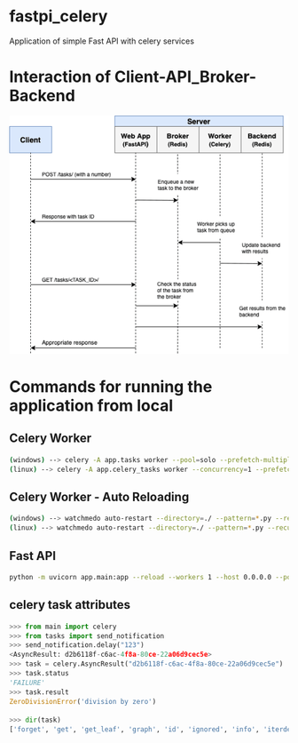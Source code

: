 # fastpi_celery
Application of simple Fast API with celery services

# Interaction of Client-API_Broker-Backend

![alt text](docs/image.png)


# Commands for running the application from local

## Celery Worker

```bash
(windows) --> celery -A app.tasks worker --pool=solo --prefetch-multiplier=1 --loglevel=info
(linux) --> celery -A app.celery_tasks worker --concurrency=1 --prefetch-multiplier=1 --loglevel=info --logfile=logs/celery.log
```

## Celery Worker - Auto Reloading

```bash
(windows) --> watchmedo auto-restart --directory=./ --pattern=*.py --recursive --  celery -A app.tasks worker --pool=solo --prefetch-multiplier=1 --loglevel=info
(linux) --> watchmedo auto-restart --directory=./ --pattern=*.py --recursive -- celery -A app.celery_tasks worker --concurrency=1 --prefetch-multiplier=1 --loglevel=info --logfile=logs/celery.log
```

## Fast API

```bash
python -m uvicorn app.main:app --reload --workers 1 --host 0.0.0.0 --port 8081
```
## celery task attributes
``` python
>>> from main import celery
>>> from tasks import send_notification
>>> send_notification.delay("123")
<AsyncResult: d2b6118f-c6ac-4f8a-80ce-22a06d9cec5e>   
>>> task = celery.AsyncResult("d2b6118f-c6ac-4f8a-80ce-22a06d9cec5e") 
>>> task.status
'FAILURE' 
>>> task.result
ZeroDivisionError('division by zero')

>>> dir(task)
['forget', 'get', 'get_leaf', 'graph', 'id', 'ignored', 'info', 'iterdeps', 'kwargs', 'maybe_reraise', 'maybe_throw', 'name', 'on_ready', 'parent', 'queue', 'ready', 'result', 'retries', 'revoke', 'state', 'status', 'successful', 'supports_native_join', 'task_id', 'then', 'throw', 'traceback', 'wait', 'worker']
```